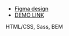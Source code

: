 - [Figma design](https://www.figma.com/file/50zgLU65Mcd3MisFHMfLfx/POTR-POTS?node-id=0%3A1)
- [DEMO LINK](https://stanislav-topikha.github.io/Potr_Pots_Landing/)

HTML/CSS, Sass, BEM
